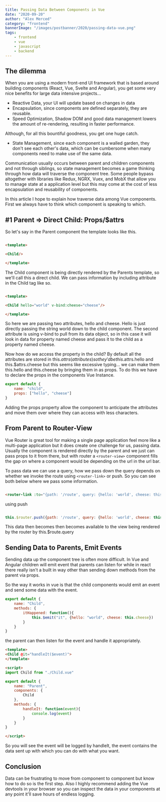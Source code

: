 ```yaml
---
title: Passing Data Between Components in Vue
date: "2020-09-20"
author: "Alex Merced"
category: "frontend"
bannerImage: "/images/postbanner/2020/passing-data-vue.png"
tags:
    - frontend
    - vue
    - javascript
    - backend
---
```


## The dilemma

When you are using a modern front-end UI framework that is based around building components (React, Vue, Svelte and Angular), you get some very nice benefits for large data intensive projects...

- Reactive Data, your UI will update based on changes in data
- Encapsulation, since components are defined separately, they are reusable.
- Speed Optimization, Shadow DOM and good data management lowers the amount of re-rendering, resulting in faster performance.

Although, for all this bountiful goodness, you get one huge catch.

- State Management, since each component is a walled garden, they don't see each other's data, which can be cumbersome when many components need to make use of the same data.

Communication usually occurs between parent and children components and not through siblings, so state management becomes a game thinking through how data will traverse the component tree. Some people bypass altogether with libraries like Redux, NGRX, Vuex, and MobX that allow you to manage state at a application level but this may come at the cost of less encapsulation and reusability of components.

In this article I hope to explain how traverse data among Vue components. First we always have to think which component is speaking to which.

## #1 Parent => Direct Child: Props/$attrs

So let's say in the Parent component the template looks like this.

```html

<template>

<Child/>

</template>

```

The Child component is being directly rendered by the Parents template, so we'll call this a direct child. We can pass information by including attribute in the Child tag like so.

```html

<template>

<Child hello="world" v-bind:cheese="cheese"/>

</template>

```

So here we are passing two attributes, hello and cheese. Hello is just directly passing the string world down to the child component. The second attribute is using v-bind to pull from its data object, so in this case it will look in data for property named cheese and pass it to the child as a property named cheese.

Now how do we access the property in the child? By default all the attributes are stored in this.$attrs (attributes) so they'd be this.$attrs.hello and this.$attrs.cheese but this seems like excessive typing... we can make them this.hello and this.cheese by bringing them in as props. To do this we have to declare the props in the components Vue Instance.

```js
export default {
    name: "child",
    props: ["hello", "cheese"]
}

```

Adding the props property allow the component to anticipate the attributes and move them over where they can access with less characters.

## From Parent to Router-View

Vue Router is great tool for making a single page application feel more like a multi-page application but it does create one challenge for us, passing data. Usually the component is rendered directly by the parent and we just can pass props to it from there, but with router a ```<router-view>``` component fills the gap on where a component would be depending on the url in the url bar. 

To pass data we can use a query, how we pass down the query depends on whether we invoke the route using ```<router-link>``` or push. So you can see both below where we pass some information.

```html

<router-link :to="{path: '/route', query: {hello: 'world', cheese: this.cheese}}">

```

using push

```js

this.$router.push({path: '/route', query: {hello: 'world', cheese: this.cheese}})

```

This data then becomes then becomes available to the view being rendered by the router by this.$route.query

## Sending Data to Parents, Emit Events

Sending data up the component tree is often more difficult. In Vue and Angular children will emit event that parents can listen for while in react there really isn't a built in way other than sending down methods from the parent via props.

So the way it works in vue is that the child components would emit an event and send some data with the event.

```js
export default {
    name: "Child",
    methods: {
        itHappened: function(){
            this.$emit("it", {hello: "world", cheese: this.cheese})
        }
    }
}


```

the parent can then listen for the event and handle it appropriately.

```html
<template>
<Child @it="handleIt($event)">
</template>

<script>
import Child from "./Child.vue"

export default {
    name: "Parent",
    components: {
        Child
    },
    methods: {
        handleIt: function(event){
            console.log(event)
        }
    }
}

</script>
```

So you will see the event will be logged by handleIt, the event contains the data sent up with which you can do with what you want. 

## Conclusion

Data can be frustrating to move from component to component but know how to do so is the first step. Also I highly recommend adding the Vue devtools in your browser so you can inspect the data in your components at any point it'll save hours of endless logging.